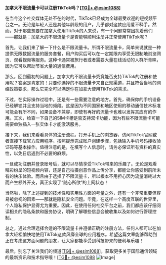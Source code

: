 **加拿大不限流量卡可以注册TikTok吗？[[TG💪+ @esim1088](https://t.me/s/esim1088)]**

在当今这个社交媒体无处不在的时代，TikTok已经成为全球最受欢迎的短视频平台之一。无论是年轻人还是其他年龄段的用户，几乎都对这款应用爱不释手。然而，对于那些想要在加拿大使用TikTok的人来说，有一个问题常常困扰着他们——那就是：加拿大的不限流量卡是否能够顺利注册并正常使用TikTok呢？

首先，让我们来了解一下什么是不限流量卡。所谓不限流量卡，简单来说就是一种提供无限数据流量的服务套餐，用户购买后可以在一定期限内享受无限制地浏览网页、观看视频等服务。这种卡通常被旅行者或者需要大量在线活动的人群所青睐，因为它可以帮助节省大量的通信费用。

那么，回到最初的问题上，加拿大的不限流量卡究竟能否支持TikTok的注册和使用呢？答案是肯定的！只要你选择的不限流量卡来自正规渠道，并且符合当地的网络政策要求，那么它完全可以满足你在加拿大使用TikTok的需求。

不过，在实际操作过程中，还是有一些需要注意的地方。首先，确保你的手机设备已经解锁并且支持当地的频段。这是因为不同国家和地区使用的移动通信技术标准可能会有所不同，如果设备不兼容，即使有再好的流量卡也难以发挥其应有的作用。其次，检查一下自己的SIM卡槽是否支持双卡功能，因为有些不限流量卡可能需要单独插入一张实体卡才能激活服务。

接下来，我们来看看具体的注册流程。打开手机上的浏览器，访问TikTok官网或者直接下载官方应用程序。按照提示完成账户创建步骤，包括输入手机号码接收验证码等基本操作。值得注意的是，在填写个人信息时，请务必保证所有资料的真实性，以免日后遇到不必要的麻烦。

一旦成功注册并登录账号后，就可以尽情享受TikTok带来的乐趣了。无论是观看精彩纷呈的短视频内容，还是自己拍摄创意作品上传分享，都能让你感受到前所未有的快乐体验。而且由于选择了不限流量卡，所以根本不用担心因为流量消耗过大而产生额外开支，真正实现了“随心所欲”的上网状态！

当然啦，除了上述提到的技术性和实用性方面的考量之外，还有一个非常重要但容易被忽视的因素——那就是隐私安全问题。毕竟，在这样一个高度互联的世界里，个人隐私保护显得尤为重要。因此，在使用任何社交平台之前，我们都应该仔细阅读相关的隐私条款和服务协议，明确了解哪些信息会被收集以及如何进行管理控制。

总之，通过合理选择合适的不限流量卡并遵循正确的注册方法，任何人都可以在加拿大轻松愉快地使用TikTok这款风靡全球的应用程序。希望这篇文章能够帮助到正在考虑这方面问题的朋友，让大家都能享受到科技带来的便利与乐趣！

最后，别忘了关注我们的频道[[TG💪+ @esim1088](https://t.me/s/esim1088)]，获取更多关于国际通信领域的最新资讯和技术指导哦！[[TG💪+ @esim1088](https://t.me/s/esim1088) ![Image](https://i.postimg.cc/4NQfJmqS/Snipaste-2025-05-13-00-14-12.png)]